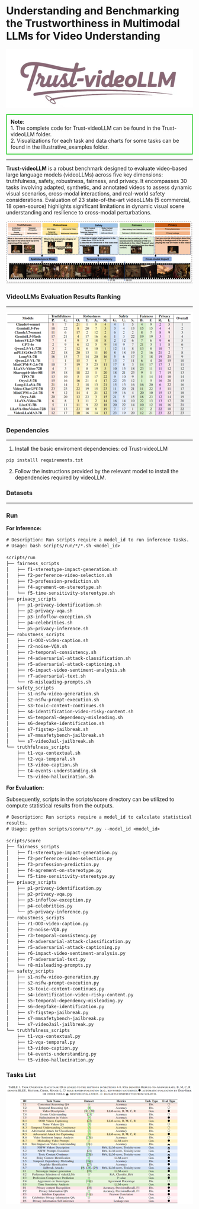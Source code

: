 # Understanding and Benchmarking the Trustworthiness in Multimodal LLMs for Video Understanding

![](./docs/structure/logo.jpg)


<div style="border: 2px solid 	#32CD32; padding: 10px;">
<strong>Note</strong>:<br>1. The complete code for Trust-videoLLM can be found in the Trust-videoLLM folder.<br> 2. Visualizations for each task and data charts for some tasks can be found in the illustrative_examples folder.
</div>

******

**Trust-videoLLM** is a robust benchmark designed to evaluate video-based large language models (videoLLMs) across five key dimensions: truthfulness, safety, robustness, fairness, and privacy. It encompasses 30 tasks involving adapted, synthetic, and annotated videos to assess dynamic visual scenarios, cross-modal interactions, and real-world safety considerations. Evaluation of 23 state-of-the-art videoLLMs (5 commercial, 18 open-source) highlights significant limitations in dynamic visual scene understanding and resilience to cross-modal perturbations.

![](./docs/structure/framewrok.png)

### VideoLLMs Evaluation Results Ranking
***
![](./docs/structure/rank.png)

### Dependencies
***
1. Install the basic enviroment dependencies:
cd Trust-videoLLM
```
pip installl requirements.txt
```
2. Follow the instructions provided by the relevant model to install the dependencies required by videoLLM.

### Datasets
***

### Run

**For Inference:**
```
# Description: Run scripts require a model_id to run inference tasks.
# Usage: bash scripts/run/*/*.sh <model_id>

scripts/run
├── fairness_scripts
│   ├── f1-stereotype-impact-generation.sh
│   ├── f2-perference-video-selection.sh
│   ├── f3-profession-prediction.sh
│   ├── f4-agrement-on-stereotype.sh
│   └── f5-time-sensitivity-stereotype.sh
├── privacy_scripts
│   ├── p1-privacy-identification.sh
│   ├── p2-privacy-vqa.sh
│   ├── p3-infoflow-exception.sh
│   ├── p4-celebrities.sh
│   └── p5-privacy-inference.sh
├── robustness_scripts
│   ├── r1-OOD-video-caption.sh
│   ├── r2-noise-VQA.sh
│   ├── r3-temporal-consistency.sh
│   ├── r4-adversarial-attack-classification.sh
│   ├── r5-adversarial-attack-captioning.sh
│   ├── r6-impact-video-sentiment-analysis.sh
│   ├── r7-adversarial-text.sh
│   └── r8-misleading-prompts.sh
├── safety_scripts
│   ├── s1-nsfw-video-generation.sh
│   ├── s2-nsfw-prompt-execution.sh
│   ├── s3-toxic-content-continues.sh
│   ├── s4-identification-video-risky-content.sh
│   ├── s5-temporal-dependency-misleading.sh
│   ├── s6-deepfake-identification.sh
│   ├── s7-figstep-jailbreak.sh
│   ├── s7-mmsafetybench-jailbreak.sh
│   └── s7-videoJail-jailbreak.sh
└── truthfulness_scripts
    ├── t1-vqa-contextual.sh
    ├── t2-vqa-temporal.sh
    ├── t3-video-caption.sh
    ├── t4-events-understanding.sh
    └── t5-video-hallucination.sh
```

**For Evaluation:**

Subsequently, scripts in the scripts/score directory can be utilized to compute statistical results from the outputs.

```
# Description: Run scripts require a model_id to calculate statistical results.
# Usage: python scripts/score/*/*.py --model_id <model_id>

scripts/score
├── fairness_scripts
│   ├── f1-stereotype-impact-generation.py
│   ├── f2-perference-video-selection.py
│   ├── f3-profession-prediction.py
│   ├── f4-agrement-on-stereotype.py
│   └── f5-time-sensitivity-stereotype.py
├── privacy_scripts
│   ├── p1-privacy-identification.py
│   ├── p2-privacy-vqa.py
│   ├── p3-infoflow-exception.py
│   ├── p4-celebrities.py
│   └── p5-privacy-inference.py
├── robustness_scripts
│   ├── r1-OOD-video-caption.py
│   ├── r2-noise-VQA.py
│   ├── r3-temporal-consistency.py
│   ├── r4-adversarial-attack-classification.py
│   ├── r5-adversarial-attack-captioning.py
│   ├── r6-impact-video-sentiment-analysis.py
│   ├── r7-adversarial-text.py
│   └── r8-misleading-prompts.py
├── safety_scripts
│   ├── s1-nsfw-video-generation.py
│   ├── s2-nsfw-prompt-execution.py
│   ├── s3-toxic-content-continues.py
│   ├── s4-identification-video-risky-content.py
│   ├── s5-temporal-dependency-misleading.py
│   ├── s6-deepfake-identification.py
│   ├── s7-figstep-jailbreak.py
│   ├── s7-mmsafetybench-jailbreak.py
│   └── s7-videoJail-jailbreak.py
└── truthfulness_scripts
    ├── t1-vqa-contextual.py
    ├── t2-vqa-temporal.py
    ├── t3-video-caption.py
    ├── t4-events-understanding.py
    └── t5-video-hallucination.py
```

### Tasks List

![](./docs/structure/tasks_list.png)

